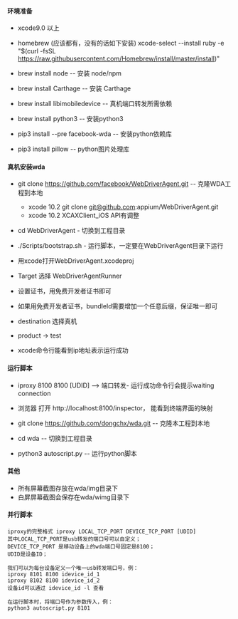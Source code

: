 
#### 环境准备

+ xcode9.0 以上

+ homebrew (应该都有，没有的话如下安装)
  xcode-select --install
  ruby -e "$(curl -fsSL https://raw.githubusercontent.com/Homebrew/install/master/install)"

+ brew install node -- 安装 node/npm

+ brew install Carthage -- 安装 Carthage

+ brew install libimobiledevice -- 真机端口转发所需依赖

+ brew install python3 -- 安装python3

+ pip3 install --pre facebook-wda -- 安装python依赖库

+ pip3 install pillow -- python图片处理库

#### 真机安装wda

+ git clone https://github.com/facebook/WebDriverAgent.git -- 克隆WDA工程到本地
	+ xcode 10.2 git clone git@github.com:appium/WebDriverAgent.git
	+ xcode 10.2 XCAXClient_iOS API有调整

+ cd WebDriverAgent - 切换到工程目录

+ ./Scripts/bootstrap.sh - 运行脚本，一定要在WebDriverAgent目录下运行

+ 用xcode打开WebDriverAgent.xcodeproj

+ Target 选择 WebDriverAgentRunner

+ 设置证书，用免费开发者证书即可

+ 如果用免费开发者证书，bundleId需要增加一个任意后缀，保证唯一即可

+ destination 选择真机

+ product -> test

+ xcode命令行能看到ip地址表示运行成功


#### 运行脚本

+ iproxy 8100 8100 [UDID] --> 端口转发- 运行成功命令行会提示waiting connection

+ 浏览器 打开 http://localhost:8100/inspector， 能看到终端界面的映射

+ git clone https://github.com/dongchx/wda.git -- 克隆本工程到本地

+ cd wda --  切换到工程目录

+ python3 autoscript.py -- 运行python脚本

#### 其他

+ 所有屏幕截图存放在wda/img目录下
+ 白屏屏幕截图会保存在wda/wimg目录下

#### 并行脚本

	iproxy的完整格式 iproxy LOCAL_TCP_PORT DEVICE_TCP_PORT [UDID]
    其中LOCAL_TCP_PORT是usb转发的端口号可以自定义；
    DEVICE_TCP_PORT 是移动设备上的wda端口号固定是8100；
    UDID是设备ID；

    我们可以为每台设备定义一个唯一usb转发端口号，例：
    iproxy 8101 8100 idevice_id_1
    iproxy 8102 8100 idevice_id_2
    设备id可以通过 idevice_id -l 查看

    在运行脚本时，将端口号作为参数传入，例：
    python3 autoscript.py 8101















